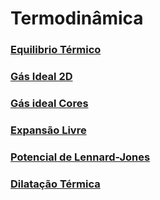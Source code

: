 # Termodinâmica

### [Equilibrio Térmico ](p5js/EquilibrioTermico/index.html)

### [Gás Ideal 2D](p5js/Colisoes2D/index.html)

### [Gás ideal Cores](p5js/GasIdeal/index.html)

### [Expansão Livre](p5js/FreeExpansion/index.html)

### [Potencial de Lennard-Jones](p5js/LennardJones/index.html)

### [Dilatação Térmica](p5js/Dilatacao/index.html)

